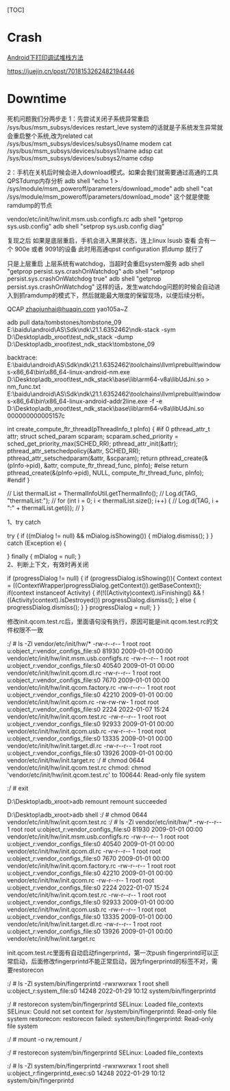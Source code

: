 [TOC]

# Crash




[Android下打印调试堆栈方法](https://blog.csdn.net/freshui/article/details/9456889)

https://juejin.cn/post/7018153262482194446





# Downtime



死机问题我们分两步走
1：先尝试关闭子系统异常重启
/sys/bus/msm_subsys/devices
restart_leve	system的话就是子系统发生异常就会重启整个系统,改为related
cat /sys/bus/msm_subsys/devices/subsys0/name					modem
cat /sys/bus/msm_subsys/devices/subsys1/name					adsp
cat /sys/bus/msm_subsys/devices/subsys2/name					cdsp


2：手机在关机后时候会进入download模式。如果会我们就需要通过高通的工具QPSTdump内存分析
adb shell "echo 1 > /sys/module/msm_poweroff/parameters/download_mode"
adb shell "cat /sys/module/msm_poweroff/parameters/download_mode"
这个就是使能ramdump的节点

vendor/etc/init/hw/init.msm.usb.configfs.rc
adb shell "getprop sys.usb.config"
adb shell "setprop sys.usb.config diag"


复现之后 如果是底层重启，手机会进入黑屏状态，连上linux lsusb 查看 会有一个 900e 或者 9091的设备
此时用高通qpst configuration 抓dump 就行了


只是上层重启
上层系统有watchdog，当超时会重启system服务
adb shell "getprop persist.sys.crashOnWatchdog"
adb shell "setprop persist.sys.crashOnWatchdog true"
adb shell "getprop persist.sys.crashOnWatchdog"
这样的话，发生watchdog问题的时候会自动进入到抓ramdump的模式下，然后就能最大限度的保留现场，以便后续分析。


QCAP
zhaojunhai@huaqin.com
yao105a~Z








adb pull data/tombstones/tombstone_09
E:\baidu\android\AS\Sdk\ndk\21.1.6352462\ndk-stack -sym D:\Desktop\adb_xroot\test_ndk_stack -dump D:\Desktop\adb_xroot\test_ndk_stack\tombstone_09

backtrace:
E:\baidu\android\AS\Sdk\ndk\21.1.6352462\toolchains\llvm\prebuilt\windows-x86_64\bin\x86_64-linux-android-nm.exe D:\Desktop\adb_xroot\test_ndk_stack\base\lib\arm64-v8a\libUdJni.so > nm_func.txt
E:\baidu\android\AS\Sdk\ndk\21.1.6352462\toolchains\llvm\prebuilt\windows-x86_64\bin\x86_64-linux-android-addr2line.exe -f -e D:\Desktop\adb_xroot\test_ndk_stack\base\lib\arm64-v8a\libUdJni.so 000000000005157c







int create_compute_ftr_thread(pThreadInfo_t pInfo) {
#if 0
    pthread_attr_t attr;
    struct sched_param scparam;
    scparam.sched_priority = sched_get_priority_max(SCHED_RR);
    pthread_attr_init(&attr);
    pthread_attr_setschedpolicy(&attr, SCHED_RR);
    pthread_attr_setschedparam(&attr, &scparam);
    return pthread_create(&(pInfo->pid), &attr, compute_ftr_thread_func, pInfo);
#else
    return pthread_create(&(pInfo->pid), NULL, compute_ftr_thread_func, pInfo);
#endif
}



//        List<String> thermalList = ThermalInfoUtil.getThermalInfo();
//        Log.d(TAG, "thermalList:");
//        for (int i = 0; i < thermalList.size(); i++) {
//            Log.d(TAG, i + ":" + thermalList.get(i));
//        }





1、try catch

try {
    if ((mDialog != null) && mDialog.isShowing()) {
      mDialog.dismiss();
    }
} catch (Exception e) {
       
} finally {
    mDialog = null;
}  
2、判断上下文，有效时再关闭

if (progressDialog != null) {
       if (progressDialog.isShowing()){
           Context context = ((ContextWrapper)progressDialog.getContext()).getBaseContext();
       if(context instanceof Activity) {
           if(!((Activity)context).isFinishing() && !((Activity)context).isDestroyed())
                  progressDialog.dismiss();
           } else {
                  progressDialog.dismiss();
           }
        }
       progressDialog = null;
	}
}




修改init.qcom.test.rc后，里面语句没有执行，原因可能是init.qcom.test.rc的文件权限不一致

:/ # ls -Zl vendor/etc/init/hw/*
-rw-r--r-- 1 root root u:object_r:vendor_configs_file:s0 81930 2009-01-01 00:00 vendor/etc/init/hw/init.msm.usb.configfs.rc
-rw-r--r-- 1 root root u:object_r:vendor_configs_file:s0 40540 2009-01-01 00:00 vendor/etc/init/hw/init.qcom.dl.rc
-rw-r--r-- 1 root root u:object_r:vendor_configs_file:s0  7670 2009-01-01 00:00 vendor/etc/init/hw/init.qcom.factory.rc
-rw-r--r-- 1 root root u:object_r:vendor_configs_file:s0 42210 2009-01-01 00:00 vendor/etc/init/hw/init.qcom.rc
-rw-rw-rw- 1 root root u:object_r:vendor_configs_file:s0  2224 2022-01-07 15:24 vendor/etc/init/hw/init.qcom.test.rc
-rw-r--r-- 1 root root u:object_r:vendor_configs_file:s0 92933 2009-01-01 00:00 vendor/etc/init/hw/init.qcom.usb.rc
-rw-r--r-- 1 root root u:object_r:vendor_configs_file:s0 13335 2009-01-01 00:00 vendor/etc/init/hw/init.target.dl.rc
-rw-r--r-- 1 root root u:object_r:vendor_configs_file:s0 13926 2009-01-01 00:00 vendor/etc/init/hw/init.target.rc
:/ # chmod 0644 vendor/etc/init/hw/init.qcom.test.rc
chmod: chmod 'vendor/etc/init/hw/init.qcom.test.rc' to 100644: Read-only file system

:/ # exit

D:\Desktop\adb_xroot>adb remount
remount succeeded

D:\Desktop\adb_xroot>adb shell
:/ # chmod 0644 vendor/etc/init/hw/init.qcom.test.rc
:/ # ls -Zl vendor/etc/init/hw/*
-rw-r--r-- 1 root root u:object_r:vendor_configs_file:s0 81930 2009-01-01 00:00 vendor/etc/init/hw/init.msm.usb.configfs.rc
-rw-r--r-- 1 root root u:object_r:vendor_configs_file:s0 40540 2009-01-01 00:00 vendor/etc/init/hw/init.qcom.dl.rc
-rw-r--r-- 1 root root u:object_r:vendor_configs_file:s0  7670 2009-01-01 00:00 vendor/etc/init/hw/init.qcom.factory.rc
-rw-r--r-- 1 root root u:object_r:vendor_configs_file:s0 42210 2009-01-01 00:00 vendor/etc/init/hw/init.qcom.rc
-rw-r--r-- 1 root root u:object_r:vendor_configs_file:s0  2224 2022-01-07 15:24 vendor/etc/init/hw/init.qcom.test.rc
-rw-r--r-- 1 root root u:object_r:vendor_configs_file:s0 92933 2009-01-01 00:00 vendor/etc/init/hw/init.qcom.usb.rc
-rw-r--r-- 1 root root u:object_r:vendor_configs_file:s0 13335 2009-01-01 00:00 vendor/etc/init/hw/init.target.dl.rc
-rw-r--r-- 1 root root u:object_r:vendor_configs_file:s0 13926 2009-01-01 00:00 vendor/etc/init/hw/init.target.rc







init.qcom.test.rc里面有自动启动fingerprintd，第一次push fingerprintd可以正常启动，后面修改fingerprintd不能正常启动，因为fingerprintd的标签不对，需要restorecon

:/ # ls -Zl system/bin/fingerprintd
-rwxrwxrwx 1 root shell u:object_r:system_file:s0             14248 2022-01-29 10:12 system/bin/fingerprintd

:/ # restorecon system/bin/fingerprintd
SELinux: Loaded file_contexts
SELinux: Could not set context for /system/bin/fingerprintd:  Read-only file system
restorecon: restorecon failed: system/bin/fingerprintd: Read-only file system

:/ # mount -o rw,remount /

:/ # restorecon system/bin/fingerprintd
SELinux: Loaded file_contexts

:/ # ls -Zl system/bin/fingerprintd
-rwxrwxrwx 1 root shell u:object_r:fingerprintd_exec:s0       14248 2022-01-29 10:12 system/bin/fingerprintd






















